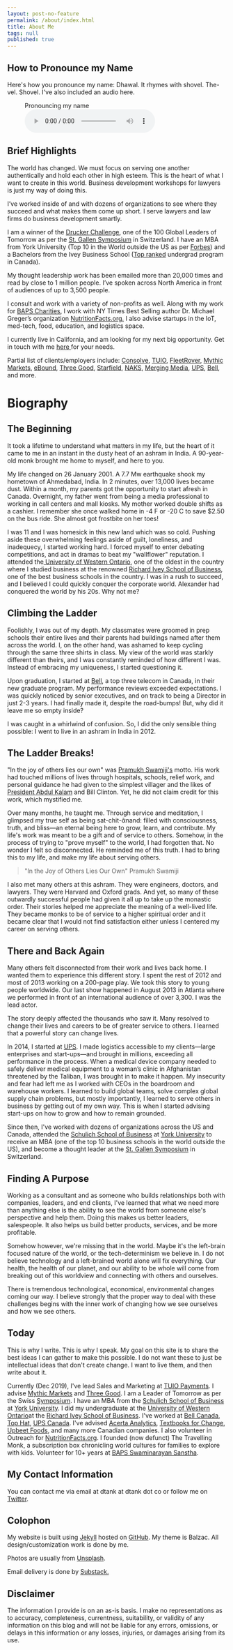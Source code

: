 ```yaml
---
layout: post-no-feature
permalink: /about/index.html
title: About Me
tags: null
published: true
---
```


## How to Pronounce my Name
Here's how you pronounce my name:
Dhawal. It rhymes with shovel. The-vel. Shovel. I've also included an audio here.

<figure>
    <figcaption>Pronouncing my name</figcaption>
    <audio
        controls
        src="/assets/pronounciation.mp3">
            Your browser does not support the
            <code>audio</code> element.
    </audio>
</figure>


## Brief Highlights
The world has changed. We must focus on serving one another authentically and hold each other in high esteem. This is the heart of what I want to create in this world. Business development workshops for lawyers is just my way of doing this.

I’ve worked inside of and with dozens of organizations to see where they succeed and what makes them come up short. I serve lawyers and law firms do business development smartly.

I am a winner of the [Drucker Challenge](http://druckerchallenge.org/home/), one of the 100 Global Leaders of Tomorrow as per the <a href="http://symposium.org" target="_blank" rel="noopener noreferrer">St. Gallen Symposium</a> in Switzerland. I have an MBA from York University (Top 10 in the World outside the US as per <a href="http://schulich.yorku.ca/about/rankings/">Forbes</a>) and a Bachelors from the Ivey Business School (<a href="https://www.ivey.uwo.ca/discover/rankings/">Top ranked</a> undergrad program in Canada).

My thought leadership work has been emailed more than 20,000 times and read by close to 1 million people. I’ve spoken across North America in front of audiences of up to 3,500 people.

I consult and work with a variety of non-profits as well. Along with my work for <a href="https://dtank.co/bapscharities.org" target="_blank" rel="noopener noreferrer">BAPS Charities</a>, I work with NY Times Best Selling author Dr. Michael Greger’s organization <a href="http://www.nutritionfacts.org">NutritionFacts.org.</a> I also advise startups in the IoT, med-tech, food, education, and logistics space.

I currently live in California, and am looking for my next big opportunity. Get in touch with me <a href="https://dtank.co/contact-me">here </a>for your needs.

Partial list of clients/employers include: <a href="http://consolve.com">Consolve</a>, <a href="http://tuiopay.com">TUIO</a>, <a href="http://fleetrover.com">FleetRover</a>, <a href="http://mythicmarkets.com">Mythic Markets</a>, <a href="http://eboundcanada.org">eBound</a>, <a href="http://threegood.com">Three Good</a>, <a href="http://starfield.ca">Starfield</a>, <a href="http://naks.us">NAKS</a>, <a href="http://mergingmedia.com">Merging Media</a>, <a href="http://ups.com">UPS</a>, <a href="http://bell.ca">Bell</a>, and more.

<h1>Biography</h1>

<h2>The Beginning</h2>

It took a lifetime to understand what matters in my life, but the heart of it came to me in an instant in the dusty heat of an ashram in India. A 90-year-old monk brought me home to myself, and here to you.

My life changed on 26 January 2001. A 7.7 Mw earthquake shook my hometown of Ahmedabad, India. In 2 minutes, over 13,000 lives became dust. Within a month, my parents got the opportunity to start afresh in Canada. Overnight, my father went from being a media professional to working in call centers and mall kiosks. My mother worked double shifts as a cashier. I remember she once walked home in -4 F or -20 C to save $2.50 on the bus ride. She almost got frostbite on her toes!

I was 11 and I was homesick in this new land which was so cold. Pushing aside these overwhelming feelings aside of guilt, loneliness, and inadequecy, I started working hard. I forced myself to enter debating competitions, and act in dramas to beat my "wallflower" reputation. I attended the<a href="http://uwo.ca"> University of Western Ontario</a>, one of the oldest in the country where I studied business at the renowned <a href="http://ivey.uwo.ca">Richard Ivey School of Business</a>, one of the best business schools in the country. I was in a rush to succeed, and I believed I could quickly conquer the corporate world. Alexander had conquered the world by his 20s. Why not me?

<h2>Climbing the Ladder</h2>

Foolishly, I was out of my depth. My classmates were groomed in prep schools their entire lives and their parents had buildings named after them across the world. I, on the other hand, was ashamed to keep cycling through the same three shirts in class. My view of the world was starkly different than theirs, and I was constantly reminded of how different I was. Instead of embracing my uniqueness, I started questioning it.

Upon graduation, I started at <a href="http://bell.ca">Bell</a>, a top three telecom in Canada, in their new graduate program. My performance reviews exceeded expectations. I was quickly noticed by senior executives, and on track to being a Director in just 2-3 years. I had finally made it, despite the road-bumps! But, why did it leave me so empty inside?

I was caught in a whirlwind of confusion. So, I did the only sensible thing possible: I went to live in an ashram in India in 2012.

<h2>The Ladder Breaks!</h2>

"In the joy of others lies our own" was <a href="http://pramukhswami.org/opinions/">Pramukh Swamiji's</a> motto. His work had touched millions of lives through hospitals, schools, relief work, and personal guidance he had given to the simplest villager and the likes of <a href="https://en.wikipedia.org/wiki/Transcendence:_My_Spiritual_Experiences_with_Pramukh_Swamiji">President Abdul Kalam</a> and Bill Clinton. Yet, he did not claim credit for this work, which mystified me.

Over many months, he taught me. Through service and meditation, I glimpsed my true self as being sat-chit-ᾶnand: filled with consciousness, truth, and bliss—an eternal being here to grow, learn, and contribute. My life's work was meant to be a gift and of service to others. Somehow, in the process of trying to "prove myself" to the world, I had forgotten that. No wonder I felt so disconnected. He reminded me of this truth. I had to bring this to my life, and make my life about serving others.

<blockquote>"In the Joy of Others Lies Our Own" 
  Pramukh Swamiji</blockquote>

I also met many others at this ashram. They were engineers, doctors, and lawyers. They were Harvard and Oxford grads. And yet, so many of these outwardly successful people had given it all up to take up the monastic order. Their stories helped me appreciate the meaning of a well-lived life. They became monks to be of service to a higher spiritual order and it became clear that I would not find satisfaction either unless I centered my career on serving others.

<h2>There and Back Again</h2>

Many others felt disconnected from their work and lives back home. I wanted them to experience this different story. I spent the rest of 2012 and most of 2013 working on a 200-page play. We took this story to young people worldwide. Our last show happened in August 2013 in Atlanta where we performed in front of an international audience of over 3,300. I was the lead actor.

The story deeply affected the thousands who saw it. Many resolved to change their lives and careers to be of greater service to others. I learned that a powerful story can change lives.

In 2014, I started at <a href="http://ups.com">UPS</a>. I made logistics accessible to my clients—large enterprises and start-ups—and brought in millions, exceeding all performance in the process. When a medical device company needed to safely deliver medical equipment to a woman’s clinic in Afghanistan threatened by the Taliban, I was brought in to make it happen. My insecurity and fear had left me as I worked with CEOs in the boardroom and warehouse workers. I learned to build global teams, solve complex global supply chain problems, but mostly importantly, I learned to serve others in business by getting out of my own way. This is when I started advising start-ups on how to grow and how to remain grounded.

Since then, I've worked with dozens of organizations across the US and Canada, attended the <a href="http://schulich.yorku.ca">Schulich School of Business</a> at <a href="http://yorku.ca">York University</a> to receive an MBA (one of the top 10 business schools in the world outside the US), and become a thought leader at the <a href="http://symposium.org">St. Gallen Symposium</a> in Switzerland.

<h2>Finding A Purpose</h2>

Working as a consultant and as someone who builds relationships both with companies, leaders, and end clients, I've learned that what we need more than anything else is the ability to see the world from someone else's perspective and help them. Doing this makes us better leaders, salespeople. It also helps us build better products, services, and be more profitable.

Somehow however, we're missing that in the world. Maybe it's the left-brain focused nature of the world, or the tech-determinism we believe in. I do not believe technology and a left-brained world alone will fix everything. Our health, the health of our planet, and our ability to be whole will come from breaking out of this worldview and connecting with others and ourselves.

There is tremendous technological, economical, environmental changes coming our way. I believe strongly that the proper way to deal with these challenges begins with the inner work of changing how we see ourselves and how we see others.

<h2>Today</h2>

This is why I write. This is why I speak. My goal on this site is to share the best ideas I can gather to make this possible. I do not want these to just be intellectual ideas that don't create change. I want to live them, and then write about it.

Currently (Dec 2019), I've lead Sales and Marketing at <a href="http://tuiopay.com">TUIO Payments</a>. I advise <a href="http://mythicmarkets.com">Mythic Markets</a> and <a href="http://threegood.com">Three Good</a>. I am a Leader of Tomorrow as per the Swiss <a href="http://symposium.org">Symposium</a>. I have an MBA from the <a href="https://schulich.yorku.ca">Schulich School of Business</a> at <a href="https://www.yorku.ca/">York University</a>. I did my undergraduate at the <a href="http://www.uwo.ca">University of Western Ontario</a>at the <a href="http://www.ivey.ca">Richard Ivey School of Business</a>. I've worked at <a href="http://www.bell.ca">Bell Canada</a>, <a href="http://tophat.com">Top Hat</a>, <a href="http://www.ups.ca">UPS Canada</a>. I've advised <a href="http://www.acerta.ca">Acerta Analytics</a>, <a href="http://www.textbooksforchange.ca">Textbooks for Change</a>, <a href="http://upbeetfoods.com">Upbeet Foods</a>, and many more Canadian companies. I also volunteer in Outreach for <a href="http://www.nutritionfacts.org">NutritionFacts.org</a>. I founded (now defunct) The Travelling Monk, a subscription box chronicling world cultures for families to explore with kids. Volunteer for 10+ years at <a href="http://www.baps.org">BAPS Swaminarayan Sanstha</a>.

<h2>My Contact Information</h2>

You can contact me via email at dtank at dtank dot co or follow me on <a href="http://twitter.com/dtankco">Twitter</a>.

<h2>Colophon</h2>

My website is built using <a href="https://jekyllrb.com/">Jekyll</a> hosted on [GitHub](https://github.com). My theme is Balzac. All design/customization work is done by me. 

Photos are usually from <a href="http://unsplash.com">Unsplash</a>.

Email delivery is done by <a href="http://substack.com">Substack.</a>

<h2>Disclaimer</h2>

The information I provide is on an as-is basis. I make no representations as to accuracy, completeness, currentness, suitability, or validity of any information on this blog and will not be liable for any errors, omissions, or delays in this information or any losses, injuries, or damages arising from its use.
